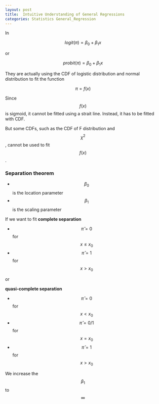 ```yaml
---
layout: post
title:  Intuitive Understanding of General Regressions
categories: Statistics General_Regression
---
```


In

$$ logit(\pi)=\beta_0+\beta_1 x $$

or 

$$ probit(\pi)=\beta_0+\beta_1 x $$


They are actually using the CDF of logistic distribution and normal distribution to fit the function

$$
\pi=f(x)
$$


Since $$f(x)$$ is sigmoid, it cannot be fitted using a strait line. Instead, it has to be fitted with CDF.

But some CDFs, such as the CDF of F distribution and $$\chi^2$$, cannot be used to fit $$f(x)$$.



### Separation theorem

- $$\beta_0$$ is the location parameter
- $$\beta_1$$ is the scaling parameter



If we want  to fit **complete separation**

- $$\hat{\pi}=0$$ for $$x\leq x_0$$ 
- $$\hat{\pi}=1$$ for $$x> x_0$$ 

or 

**quasi-complete separation**

- $$\hat{\pi}=0$$ for $$x< x_0$$ 
- $$\hat{\pi}=0/1$$ for $$x=x_0$$ 
- $$\hat{\pi}=1$$ for $$x> x_0$$ 

We increase the $$\beta_1$$ to $$\infty$$
